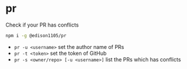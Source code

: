 # pr

Check if your PR has conflicts

```bash
npm i -g @edison1105/pr
```

- `pr -u <username>` set the author name of PRs
- `pr -t <token>` set the token of GitHub
- `pr -s <owner/repo> [-u <username>]` list the PRs which has conflicts


